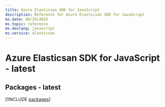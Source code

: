 ```yaml
---
title: Azure Elasticsan SDK for JavaScript
description: Reference for Azure Elasticsan SDK for JavaScript
ms.date: 08/29/2025
ms.topic: reference
ms.devlang: javascript
ms.service: elasticsan
---
```

# Azure Elasticsan SDK for JavaScript - latest
## Packages - latest
[!INCLUDE [packages](elasticsan-index.md)]